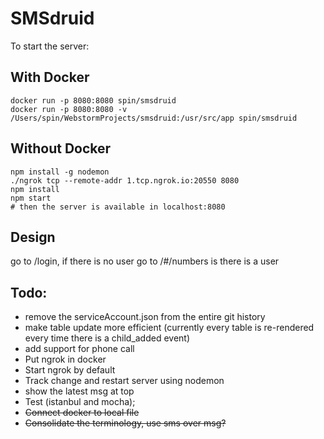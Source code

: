 # SMSdruid

To start the server: 

## With Docker
```
docker run -p 8080:8080 spin/smsdruid  
docker run -p 8080:8080 -v /Users/spin/WebstormProjects/smsdruid:/usr/src/app spin/smsdruid  
```

## Without Docker
```
npm install -g nodemon
./ngrok tcp --remote-addr 1.tcp.ngrok.io:20550 8080
npm install
npm start
# then the server is available in localhost:8080
```

## Design
go to /login, if there is no user
go to /#/numbers is there is a user

## Todo: 

* remove the serviceAccount.json from the entire git history
* make table update more efficient (currently every table is re-rendered every
time there is a child_added event)
* add support for phone call
* Put ngrok in docker
* Start ngrok by default
* Track change and restart server using nodemon
* show the latest msg at top
* Test (istanbul and mocha);
* ~~Connect docker to local file~~
* ~~Consolidate the terminology, use sms over msg?~~
